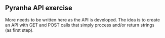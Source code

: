 ## Pyranha API exercise ##

More needs to be written here as the API is developed.
The idea is to create an API with GET and POST calls that simply process and/or return strings (as first step). 
